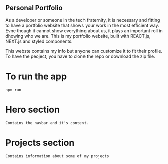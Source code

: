 
<!-- ![Portfolio Website](https://i.ibb.co/WgPMpts/image.png) -->
## Personal Portfolio

As a developer or someone in the tech fraternity, it is necessary and fitting to have a portfolio website that shows your work in the most efficient way.
Evne though it cannot show everything about us, it plays an important roll in dhowing who we are.
This is my portfolio website, built with REACT.js, NEXT.js and styled components.

This webste contains my info but anyone can customize it to fit their profile.
To have the peoject, you have to clone the repo or download the zip file.

# To run the app

    npm run 

# Hero section

    Contains the navbar and it's content.

# Projects section

    Contains information about some of my projects

<!--# Technologies section

    Contains information about technologies I've used in my career so far.

# Timeline section

    Contains information about my progress since I started.

# Acomplishments section

    Contains information about my accomplishments so far. -->

